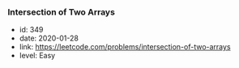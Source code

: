 ### Intersection of Two Arrays

* id: 349
* date: 2020-01-28
* link: https://leetcode.com/problems/intersection-of-two-arrays
* level: Easy
